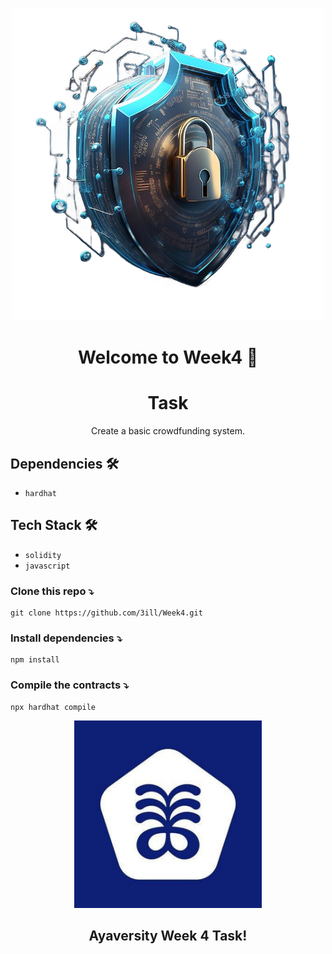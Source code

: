 <p align="center"><a href="/" target="_blank"><img src="https://github.com/3ill/VAULT/blob/main/assets/vault.png" width="500"></a></p>

<h1 align="center">Welcome to Week4 👋</h1>
<h1 align="center">Task</h1>
<p align="center">Create a basic crowdfunding system.</p>

## Dependencies 🛠

- `hardhat`

## Tech Stack 🛠

- `solidity`
- `javascript`

### Clone this repo ⤵

```cli
git clone https://github.com/3ill/Week4.git
```

### Install dependencies ⤵

```cli
npm install
```

### Compile the contracts ⤵

```cli
npx hardhat compile
```

<p align="center"><a href="/" target="_blank"><img src="https://github.com/3ill/VOT3/blob/main/assets/aya.jpg" width="300"></a></p>
<h2 align="center">Ayaversity Week 4 Task!</h2>
